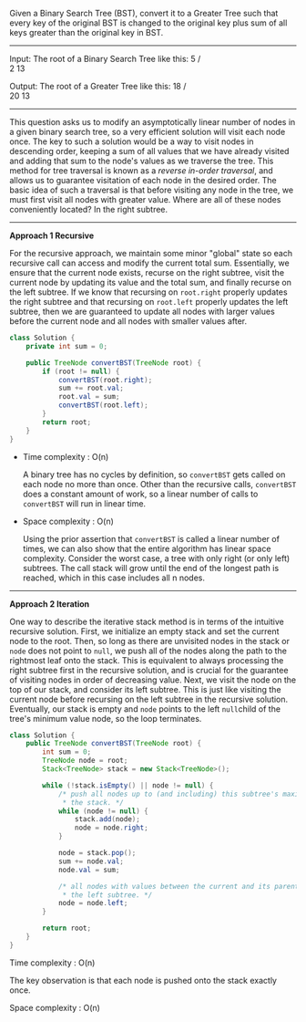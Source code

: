 Given a Binary Search Tree (BST), convert it to a Greater Tree such that every key of the original BST is changed to the original key plus sum of all keys greater than the original key in BST.

---

Input: The root of a Binary Search Tree like this:
              5
            /   \
           2     13

Output: The root of a Greater Tree like this:
             18
            /   \
          20     13

---

This question asks us to modify an asymptotically linear number of nodes in a given binary search tree, so a very efficient solution will visit each node once. The key to such a solution would be a way to visit nodes in descending order, keeping a sum of all values that we have already visited and adding that sum to the node's values as we traverse the tree. This method for tree traversal is known as a *reverse in-order traversal*, and allows us to guarantee visitation of each node in the desired order. The basic idea of such a traversal is that before visiting any node in the tree, we must first visit all nodes with greater value. Where are all of these nodes conveniently located? In the right subtree.

---

**Approach 1 Recursive**

For the recursive approach, we maintain some minor "global" state so each recursive call can access and modify the current total sum. Essentially, we ensure that the current node exists, recurse on the right subtree, visit the current node by updating its value and the total sum, and finally recurse on the left subtree. If we know that recursing on `root.right` properly updates the right subtree and that recursing on `root.left` properly updates the left subtree, then we are guaranteed to update all nodes with larger values before the current node and all nodes with smaller values after.

```java
class Solution {
    private int sum = 0;

    public TreeNode convertBST(TreeNode root) {
        if (root != null) {
            convertBST(root.right);
            sum += root.val;
            root.val = sum;
            convertBST(root.left);
        }
        return root;
    }
}
```

- Time complexity : O(n)

  A binary tree has no cycles by definition, so `convertBST` gets called on each node no more than once. Other than the recursive calls, `convertBST` does a constant amount of work, so a linear number of calls to `convertBST` will run in linear time.

- Space complexity : O(n)

  Using the prior assertion that `convertBST` is called a linear number of times, we can also show that the entire algorithm has linear space complexity. Consider the worst case, a tree with only right (or only left) subtrees. The call stack will grow until the end of the longest path is reached, which in this case includes all n nodes.

---

**Approach 2 Iteration**

One way to describe the iterative stack method is in terms of the intuitive recursive solution. First, we initialize an empty stack and set the current node to the root. Then, so long as there are unvisited nodes in the stack or `node` does not point to `null`, we push all of the nodes along the path to the rightmost leaf onto the stack. This is equivalent to always processing the right subtree first in the recursive solution, and is crucial for the guarantee of visiting nodes in order of decreasing value. Next, we visit the node on the top of our stack, and consider its left subtree. This is just like visiting the current node before recursing on the left subtree in the recursive solution. Eventually, our stack is empty and `node` points to the left `null`child of the tree's minimum value node, so the loop terminates.

```java
class Solution {
    public TreeNode convertBST(TreeNode root) {
        int sum = 0;
        TreeNode node = root;
        Stack<TreeNode> stack = new Stack<TreeNode>();

        while (!stack.isEmpty() || node != null) {
            /* push all nodes up to (and including) this subtree's maximum on
             * the stack. */
            while (node != null) {
                stack.add(node);
                node = node.right;
            }

            node = stack.pop();
            sum += node.val;
            node.val = sum;

            /* all nodes with values between the current and its parent lie in
             * the left subtree. */
            node = node.left;
        }

        return root;
    }
}
```

Time complexity : O(n)

The key observation is that each node is pushed onto the stack exactly once.

Space complexity : O(n)